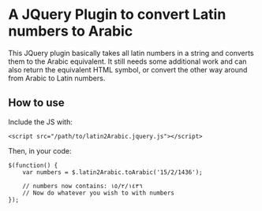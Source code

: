 # A JQuery Plugin to convert Latin numbers to Arabic
This JQuery plugin basically takes all latin numbers in a string and converts them to the Arabic equivalent. It still needs some additional work and can also return the equivalent HTML symbol, or convert the other way around from Arabic to Latin numbers.

## How to use

Include the JS with:
```
<script src="/path/to/latin2Arabic.jquery.js"></script>
```

Then, in your code:
```
$(function() {
    var numbers = $.latin2Arabic.toArabic('15/2/1436');

    // numbers now contains: ١٥/٢/١٤٣٦
    // Now do whatever you wish to with numbers
});
```

